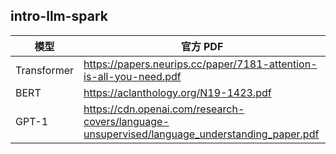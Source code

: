 ## intro-llm-spark

| 模型 | 官方 PDF |
|------|----------|
| Transformer | https://papers.neurips.cc/paper/7181-attention-is-all-you-need.pdf |
| BERT | https://aclanthology.org/N19-1423.pdf |
| GPT-1 | https://cdn.openai.com/research-covers/language-unsupervised/language_understanding_paper.pdf |
